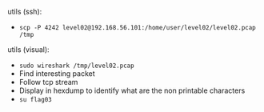 utils (ssh):
- `scp -P 4242 level02@192.168.56.101:/home/user/level02/level02.pcap /tmp`

utils (visual):
- `sudo wireshark /tmp/level02.pcap`
- Find interesting packet
- Follow tcp stream
- Display in hexdump to identify what are the non printable characters
- `su flag03`

